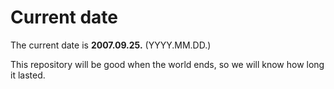 # Current date

The current date is **2007.09.25.** (YYYY.MM.DD.)

This repository will be good when the world ends, so we will know how long it lasted.